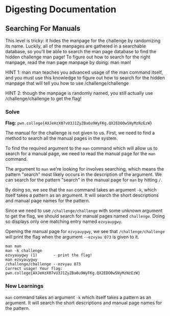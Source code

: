 # Digesting Documentation

## Searching For Manuals
This level is tricky: it hides the manpage for the challenge by randomizing its name. Luckily, all of the manpages are gathered in a searchable database, so you'll be able to search the man page database to find the hidden challenge man page! To figure out how to search for the right manpage, read the man page manpage by doing: man man!

HINT 1: man man teaches you advanced usage of the man command itself, and you must use this knowledge to figure out how to search for the hidden manpage that will tell you how to use /challenge/challenge

HINT 2: though the manpage is randomly named, you still actually use /challenge/challenge to get the flag!


### Solve
**Flag:** `pwn.college{AXJeHzX07vU3J1ZyZBa6u9WyFKg.QX2EDO0wSNyMzNzEzW}`

The manual for the challenge is not given to us. First, we need to find a method to search all the manual pages in the system. 

To find the required argument to the `man` command which will allow us to search for a manual page, we need to read the manual page for the `man` command. 

The argument to `man` we're looking for involves searching, which means the pattern "search" most likely occurs in the description of the argument. We can search for the pattern "search" in the manual page for `man` by hitting `/`.

By doing so, we see that the `man` command takes an argument `-k`, which itself takes a pattern as an argument. It will search the short descriptions and manual page names for the pattern.

Since we need to use `/challenge/challenge` with some unknown argument to get the flag, we should search for manual pages named `challenge`. Doing so displays only one matching entry named `ezvyauygwy`.

Opening the manual page for `ezvyauygwy`, we see that `/challenge/challenge` will print the flag when the argument `--ezvyau 073` is given to it.

```
man man
man -k challenge
ezvyauygwy (1)       - print the flag!
man ezvyauygwy
/challenge/challenge --ezvyau 073
Correct usage! Your flag: pwn.college{AXJeHzX07vU3J1ZyZBa6u9WyFKg.QX2EDO0wSNyMzNzEzW}
```

### New Learnings

`man` command takes an argument `-k` which itself takes a pattern as an argument. It will search the short descriptions and manual page names for the pattern. 
